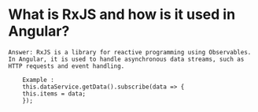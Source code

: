 # What is RxJS and how is it used in Angular?
    
    Answer: RxJS is a library for reactive programming using Observables. 
    In Angular, it is used to handle asynchronous data streams, such as HTTP requests and event handling.

        Example : 
        this.dataService.getData().subscribe(data => {
        this.items = data;
        });
